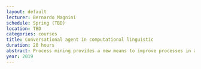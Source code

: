 ```yaml
---
layout: default 
lecturer: Bernardo Magnini
schedule: Spring (TBD)
location: TBD
categories: courses
title: Conversational agent in computational linguistic
duration: 20 hours
abstract: Process mining provides a new means to improve processes in a variety of application domains. There are two main drivers for this new technology. On the one hand, more and more events are being recorded thus providing detailed information about the history of processes. On the other hand, in most organizations there is a need to improve process performance (e.g., reduce costs and flow time) and compliance (e.g., avoid deviations or risks). This introductory course on process mining teaches students the theoretical foundations of process mining and exposes students to real-life data sets to understand challenges related to process discovery, conformance checking, and model extension. 
year: 2019
---
```

